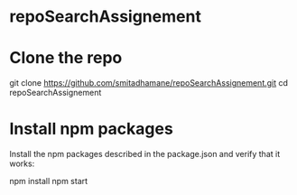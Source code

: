# repoSearchAssignement

# Clone the repo
git clone https://github.com/smitadhamane/repoSearchAssignement.git
cd repoSearchAssignement
# Install npm packages
Install the npm packages described in the package.json and verify that it works:

npm install
npm start
